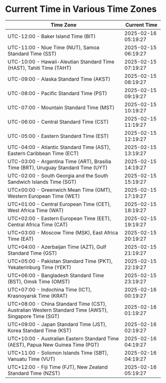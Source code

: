 # Current Time in Various Time Zones

| Time Zone | Current Time |
|-----------|--------------|
| UTC-12:00 - Baker Island Time (BIT) | 2025-02-16 05:19:27 |
| UTC-11:00 - Niue Time (NUT), Samoa Standard Time (SST) | 2025-02-15 06:19:27 |
| UTC-10:00 - Hawaii-Aleutian Standard Time (HAST), Tahiti Time (TAHT) | 2025-02-15 07:19:27 |
| UTC-09:00 - Alaska Standard Time (AKST) | 2025-02-15 08:19:27 |
| UTC-08:00 - Pacific Standard Time (PST) | 2025-02-15 09:19:27 |
| UTC-07:00 - Mountain Standard Time (MST) | 2025-02-15 10:19:27 |
| UTC-06:00 - Central Standard Time (CST) | 2025-02-15 11:19:27 |
| UTC-05:00 - Eastern Standard Time (EST) | 2025-02-15 12:19:27 |
| UTC-04:00 - Atlantic Standard Time (AST), Eastern Caribbean Time (ECT) | 2025-02-15 13:19:27 |
| UTC-03:00 - Argentina Time (ART), Brasília Time (BRT), Uruguay Standard Time (UYT) | 2025-02-15 14:19:27 |
| UTC-02:00 - South Georgia and the South Sandwich Islands Time (SGT) | 2025-02-15 15:19:27 |
| UTC±00:00 - Greenwich Mean Time (GMT), Western European Time (WET) | 2025-02-15 17:19:27 |
| UTC+01:00 - Central European Time (CET), West Africa Time (WAT) | 2025-02-15 18:19:27 |
| UTC+02:00 - Eastern European Time (EET), Central Africa Time (CAT) | 2025-02-15 19:19:27 |
| UTC+03:00 - Moscow Time (MSK), East Africa Time (EAT) | 2025-02-15 20:19:27 |
| UTC+04:00 - Azerbaijan Time (AZT), Gulf Standard Time (GST) | 2025-02-15 21:19:27 |
| UTC+05:00 - Pakistan Standard Time (PKT), Yekaterinburg Time (YEKT) | 2025-02-15 22:19:27 |
| UTC+06:00 - Bangladesh Standard Time (BST), Omsk Time (OMST) | 2025-02-15 23:19:27 |
| UTC+07:00 - Indochina Time (ICT), Krasnoyarsk Time (KRAT) | 2025-02-16 00:19:27 |
| UTC+08:00 - China Standard Time (CST), Australian Western Standard Time (AWST), Singapore Time (SGT) | 2025-02-16 01:19:27 |
| UTC+09:00 - Japan Standard Time (JST), Korea Standard Time (KST) | 2025-02-16 02:19:27 |
| UTC+10:00 - Australian Eastern Standard Time (AEST), Papua New Guinea Time (PGT) | 2025-02-16 04:19:27 |
| UTC+11:00 - Solomon Islands Time (SBT), Vanuatu Time (VUT) | 2025-02-16 04:19:27 |
| UTC+12:00 - Fiji Time (FJT), New Zealand Standard Time (NZST) | 2025-02-16 05:19:27 |
